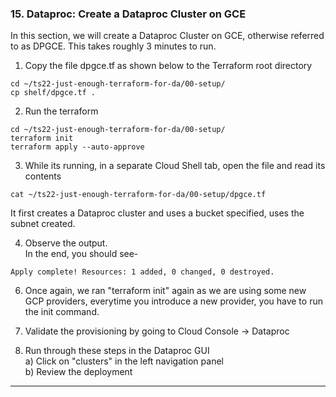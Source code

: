 ### 15. Dataproc: Create a Dataproc Cluster on GCE
 
In this section, we will create a Dataproc Cluster on GCE, otherwise referred to as DPGCE. This takes roughly 3 minutes to run.

1. Copy the file dpgce.tf as shown below to the Terraform root directory<br>
```
cd ~/ts22-just-enough-terraform-for-da/00-setup/
cp shelf/dpgce.tf .
```

2. Run the terraform<br> 
```
cd ~/ts22-just-enough-terraform-for-da/00-setup/
terraform init
terraform apply --auto-approve
```
 
3. While its running, in a separate Cloud Shell tab, open the file and read its contents<br>
```
cat ~/ts22-just-enough-terraform-for-da/00-setup/dpgce.tf
```
It first creates a Dataproc cluster and uses a bucket specified, uses the subnet created.
 
4. Observe the output.<br>
In the end, you should see-<br>
 ```
Apply complete! Resources: 1 added, 0 changed, 0 destroyed.
 ```
 
6. Once again, we ran "terraform init" again as we are using some new GCP providers, everytime you introduce a new provider, you have to run the init command.

7. Validate the provisioning by going to Cloud Console -> Dataproc

8. Run through these steps in the Dataproc GUI<br>
a) Click on "clusters" in the left navigation panel<br>
b) Review the deployment<br>

<hr>
